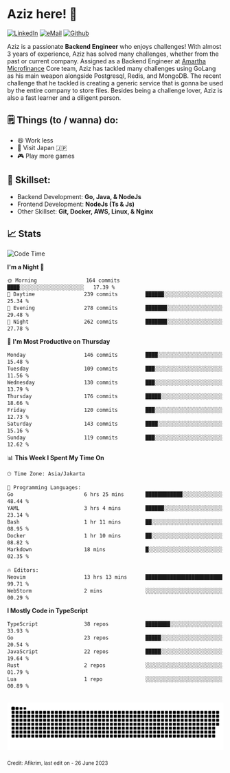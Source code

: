 # Aziz here! 👋

[![LinkedIn](https://img.shields.io/static/v1?message=afikrim&logo=linkedin&label=&color=0077B5&logoColor=white&labelColor=&style=for-the-badge)](https://www.linkedin.com/in/afikrim)
[![eMail](https://img.shields.io/static/v1?message=afikrim10@gmail.com&logo=gmail&label=&color=D14836&logoColor=white&labelColor=&style=for-the-badge)](mailto:afikrim10@gmail.com)
[![Github](https://komarev.com/ghpvc/?username=afikrim&label=Visitors&style=for-the-badge)](https://www.github.com/afikrim)

<!--Introduction-->
Aziz is a passionate **Backend Engineer** who enjoys challenges! With almost 3 years of experience, Aziz has solved many challenges, whether from the past or current company. Assigned as a Backend Engineer at [Amartha Microfinance](https://amartha.com) Core team, Aziz has tackled many challenges using GoLang as his main weapon alongside Postgresql, Redis, and MongoDB. The recent challenge that he tackled is creating a generic service that is gonna be used by the entire company to store files. Besides being a challenge lover, Aziz is also a fast learner and a diligent person.

<!--Things TODO-->
## 🗒️ Things (to / wanna) do:

- 😆 Work less
- 🚀 Visit Japan 🇯🇵
- 🎮 Play more games

<!--Skillset-->
## 🏅 Skillset:

- Backend Development: **Go, Java, & NodeJs**
- Frontend Development: **NodeJs (Ts & Js)**
- Other Skillset: **Git, Docker, AWS, Linux, & Nginx**

## 📈 Stats  

<!--START_SECTION:waka-->
![Code Time](http://img.shields.io/badge/Code%20Time-1%2C257%20hrs%2050%20mins-blue)

**I'm a Night 🦉** 

```text
🌞 Morning                164 commits         ████░░░░░░░░░░░░░░░░░░░░░   17.39 % 
🌆 Daytime                239 commits         ██████░░░░░░░░░░░░░░░░░░░   25.34 % 
🌃 Evening                278 commits         ███████░░░░░░░░░░░░░░░░░░   29.48 % 
🌙 Night                  262 commits         ███████░░░░░░░░░░░░░░░░░░   27.78 % 
```
📅 **I'm Most Productive on Thursday** 

```text
Monday                   146 commits         ████░░░░░░░░░░░░░░░░░░░░░   15.48 % 
Tuesday                  109 commits         ███░░░░░░░░░░░░░░░░░░░░░░   11.56 % 
Wednesday                130 commits         ███░░░░░░░░░░░░░░░░░░░░░░   13.79 % 
Thursday                 176 commits         █████░░░░░░░░░░░░░░░░░░░░   18.66 % 
Friday                   120 commits         ███░░░░░░░░░░░░░░░░░░░░░░   12.73 % 
Saturday                 143 commits         ████░░░░░░░░░░░░░░░░░░░░░   15.16 % 
Sunday                   119 commits         ███░░░░░░░░░░░░░░░░░░░░░░   12.62 % 
```


📊 **This Week I Spent My Time On** 

```text
🕑︎ Time Zone: Asia/Jakarta

💬 Programming Languages: 
Go                       6 hrs 25 mins       ████████████░░░░░░░░░░░░░   48.44 % 
YAML                     3 hrs 4 mins        ██████░░░░░░░░░░░░░░░░░░░   23.14 % 
Bash                     1 hr 11 mins        ██░░░░░░░░░░░░░░░░░░░░░░░   08.95 % 
Docker                   1 hr 10 mins        ██░░░░░░░░░░░░░░░░░░░░░░░   08.82 % 
Markdown                 18 mins             █░░░░░░░░░░░░░░░░░░░░░░░░   02.35 % 

🔥 Editors: 
Neovim                   13 hrs 13 mins      █████████████████████████   99.71 % 
WebStorm                 2 mins              ░░░░░░░░░░░░░░░░░░░░░░░░░   00.29 % 
```

**I Mostly Code in TypeScript** 

```text
TypeScript               38 repos            ████████░░░░░░░░░░░░░░░░░   33.93 % 
Go                       23 repos            █████░░░░░░░░░░░░░░░░░░░░   20.54 % 
JavaScript               22 repos            █████░░░░░░░░░░░░░░░░░░░░   19.64 % 
Rust                     2 repos             ░░░░░░░░░░░░░░░░░░░░░░░░░   01.79 % 
Lua                      1 repo              ░░░░░░░░░░░░░░░░░░░░░░░░░   00.89 % 
```




<!--END_SECTION:waka-->


<br clear="both">

<div align="center">
  <img src="https://raw.githubusercontent.com/afikrim/afikrim/output/snake.svg" alt="Snake animation" />
</div>


<sub>Credit: Afikrim, last edit on - 26 June 2023</sub>
